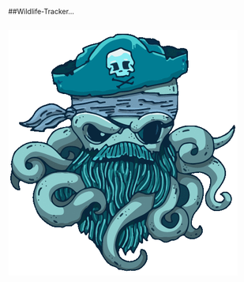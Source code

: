 ##Wildlife-Tracker...


## ![Animals](https://github.com/kangogopeter/Wildlife-Tracker/blob/master/src/main/resources/public/images/logo.gif)